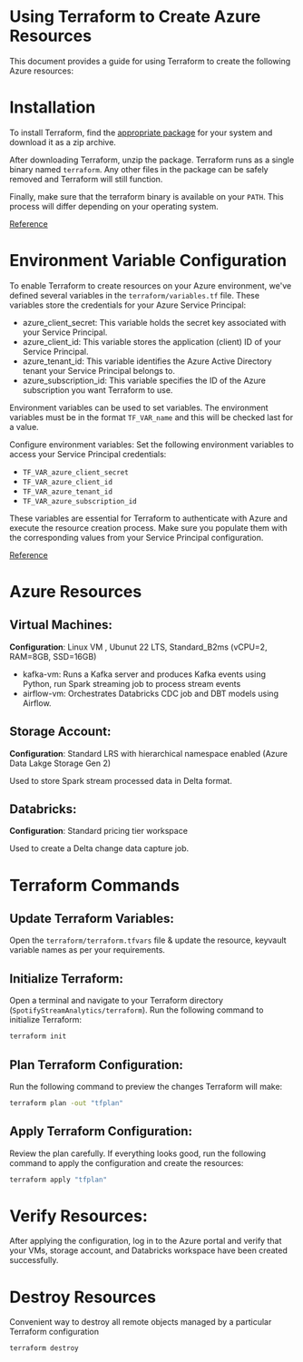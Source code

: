 # Using Terraform to Create Azure Resources
This document provides a guide for using Terraform to create the following Azure resources:

# Installation
To install Terraform, find the [appropriate package](https://developer.hashicorp.com/terraform/install) for your system and download it as a zip archive.

After downloading Terraform, unzip the package. Terraform runs as a single binary named `terraform`. Any other files in the package can be safely removed and Terraform will still function.

Finally, make sure that the terraform binary is available on your `PATH`. This process will differ depending on your operating system.

[Reference](https://developer.hashicorp.com/terraform/tutorials/aws-get-started/install-cli)

# Environment Variable Configuration
To enable Terraform to create resources on your Azure environment, we've defined several variables in the `terraform/variables.tf` file. These variables store the credentials for your Azure Service Principal:

- azure_client_secret: This variable holds the secret key associated with your Service Principal.
- azure_client_id: This variable stores the application (client) ID of your Service Principal.
- azure_tenant_id: This variable identifies the Azure Active Directory tenant your Service Principal belongs to.
- azure_subscription_id: This variable specifies the ID of the Azure subscription you want Terraform to use.

Environment variables can be used to set variables. The environment variables must be in the format `TF_VAR_name` and this will be checked last for a value. 

Configure environment variables: Set the following environment variables to access your Service Principal credentials:

- `TF_VAR_azure_client_secret`
- `TF_VAR_azure_client_id`
- `TF_VAR_azure_tenant_id`
- `TF_VAR_azure_subscription_id`

These variables are essential for Terraform to authenticate with Azure and execute the resource creation process. Make sure you populate them with the corresponding values from your Service Principal configuration.

[Reference](https://developer.hashicorp.com/terraform/cli/config/environment-variables#tf_var_name)

# Azure Resources

## Virtual Machines:
**Configuration**: Linux VM , Ubunut 22 LTS, Standard_B2ms	(vCPU=2, RAM=8GB, SSD=16GB)
- kafka-vm: Runs a Kafka server and produces Kafka events using Python, run Spark streaming job to process stream events
- airflow-vm: Orchestrates Databricks CDC job and DBT models using Airflow.

## Storage Account:
**Configuration**: Standard LRS with hierarchical namespace enabled (Azure Data Lakge Storage Gen 2)

Used to store Spark stream processed data in Delta format.

## Databricks:
**Configuration**: Standard pricing tier workspace

Used to create a Delta change data capture job.

# Terraform Commands

## Update Terraform Variables:

Open the `terraform/terraform.tfvars` file & update the resource, keyvault variable names as per your requirements.

## Initialize Terraform:
Open a terminal and navigate to your Terraform directory (`SpotifyStreamAnalytics/terraform`). Run the following command to initialize Terraform:

```bash
terraform init
```

## Plan Terraform Configuration:
Run the following command to preview the changes Terraform will make:
```bash
terraform plan -out "tfplan"
```
## Apply Terraform Configuration:
Review the plan carefully. If everything looks good, run the following command to apply the configuration and create the resources:

```bash
terraform apply "tfplan"
```
# Verify Resources:
After applying the configuration, log in to the Azure portal and verify that your VMs, storage account, and Databricks workspace have been created successfully.


# Destroy Resources
Convenient way to destroy all remote objects managed by a particular Terraform configuration
```bash
terraform destroy
```